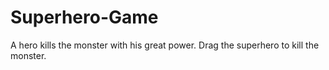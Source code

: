 # Superhero-Game
 A hero kills the monster with his great power. Drag the superhero to kill the monster.
